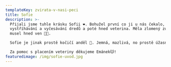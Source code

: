```yaml
---
templateKey: zvirata-v-nasi-peci
title: Sofie
description: >-
  Přijali jsme tuhle krásku Sofii ❤️. Bohužel první co ji u nás čekalo, tak bylo
  vystříhávání a vyčesávání dredů a poté hned veterina. Měla zlomený zub, který
  musel hned ven 🙏🏻.

  Sofie je jinak prostě kočičí anděl 🥰. Jemná, mazlivá, no prostě úžasná 🙏🏻.

  Za pomoc s placením veteriny děkujeme Emánek🐱!
featuredimage: /img/sofie-uvod.jpg
---
```

